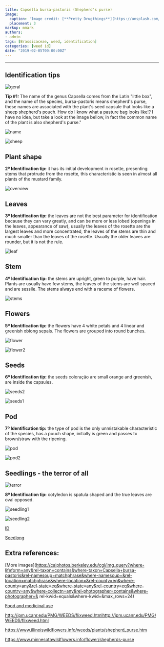 ```yaml
---
title: Capsella bursa-pastoris (Shepherd's purse)
image:
  caption: 'Image credit: [**Pretty Drugthings**](https://unsplash.com/@prettydrugthings)'
  placement: 3
markup: mmark
authors:
- admin
tags: [Brassicaceae, weed, identification]
categories: [weed id]
date: "2019-02-05T00:00:00Z"
---
```

---
## Identification tips

![geral](https://github.com/vitoranunciato/academic-kickstart/blob/master/content/pt/post/capsella%20bursa-pastoris/image/geral.jpg?raw=true)

**Tip #1:** The name of the genus Capsella  comes from the Latin "little box", and the name of the species,  bursa-pastoris means shepherd's purse, these names are associated with the plant's seed capsule that looks like a sheep shepherd's pouch. How do I know what a pasture bag looks like!? I have no idea, but take a look at the image bellow, in fact the common name of the plant is also shepherd's  purse."

![name](https://github.com/vitoranunciato/academic-kickstart/blob/master/content/pt/post/capsella%20bursa-pastoris/image/name.jpg?raw=truehttps://github.com/vitoranunciato/academic-kickstart/blob/master/content/pt/post/capsella%20bursa-pastoris/image/name.jpg?raw=true)

![sheep](https://media.giphy.com/media/2wfDH6nZQ58DS/giphy.gif)

## Plant shape

**2º Identification tip:** it has its initial development in rosette, presenting stems that protrude from the rosette, this  characteristic is seen in almost all plants of the mustard family.  

![overview](https://github.com/vitoranunciato/academic-kickstart/blob/master/content/pt/post/capsella%20bursa-pastoris/image/overview.jpg?raw=true)

## Leaves

**3º Identification tip:** the leaves are not the best parameter  for identification because they can vary greatly, and can be more or less lobed (openings in the leaves,  appearance  of saw), usually the leaves of the rosette are the largest leaves and more concentrated, the leaves of the stems are thin and much smaller than the leaves of the rosette.
Usually the older leaves are rounder, but it is not the rule.

![leaf](https://github.com/vitoranunciato/academic-kickstart/blob/master/content/pt/post/capsella%20bursa-pastoris/image/leaf.jpg?raw=true)

## Stem

**4º Identification tip:** the stems are upright, green to purple, have hair. Plants are usually have few stems, the leaves of the stems are well spaced and are sessile. The stems always end with a raceme of flowers.

![stems](https://github.com/vitoranunciato/academic-kickstart/blob/master/content/pt/post/capsella%20bursa-pastoris/image/stems.jpg?raw=true)

## Flowers

**5º Identification tip:** the flowers have 4 white petals and 4 linear and greenish oblong sepals. The flowers are grouped into round bunches.

![flower](https://github.com/vitoranunciato/academic-kickstart/blob/master/content/pt/post/capsella%20bursa-pastoris/image/flower.jpg?raw=true)

![flower2](https://github.com/vitoranunciato/academic-kickstart/blob/master/content/pt/post/capsella%20bursa-pastoris/image/flower2.jpg?raw=true)


## Seeds
**6º Identification tip:** the seeds coloração are small orange and greenish, are inside the capsules.

![seeds2](https://github.com/vitoranunciato/academic-kickstart/blob/master/content/pt/post/capsella%20bursa-pastoris/image/seeds1.png?raw=true)

![seeds1](https://github.com/vitoranunciato/academic-kickstart/blob/master/content/pt/post/capsella%20bursa-pastoris/image/seeds.jpg?raw=true)

## Pod
**7º Identification tip:** the type of pod is the only  unmistakable  characteristic of the species, has a pouch shape, initially is green and passes to brown/straw with the ripening.

![pod](https://github.com/vitoranunciato/academic-kickstart/blob/master/content/pt/post/capsella%20bursa-pastoris/image/pods2.jpg?raw=true)

![pod2](https://github.com/vitoranunciato/academic-kickstart/blob/master/content/pt/post/capsella%20bursa-pastoris/image/pods1.jpg?raw=true)

## Seedlings - the terror of all
![terror](https://media.giphy.com/media/rfPpBcSl18K6A/giphy.gif)

**8º Identification tip:** cotyledon is spatula shaped and the true leaves are oval opposed.

![seedling1](https://github.com/vitoranunciato/academic-kickstart/blob/master/content/pt/post/capsella%20bursa-pastoris/image/seedling1.jpg?raw=true)

![seedling2](https://github.com/vitoranunciato/academic-kickstart/blob/master/content/pt/post/capsella%20bursa-pastoris/image/seedling2.jpg?raw=true)

[ID](https://www.youtube.com/watch?v=d5UNyGahR88)

[Seedlong](https://www.youtube.com/watch?v=sj_qeSvroM8)

## Extra references:
[More images](https://calphotos.berkeley.edu/cgi/img_query?where-lifeform=any&rel-taxon=contains&where-taxon=Capsella+bursa-pastoris&rel-namesoup=matchphrase&where-namesoup=&rel-location=matchphrase&where-location=&rel-county=eq&where-county=any&rel-state=eq&where-state=any&rel-country=eq&where-country=any&where-collectn=any&rel-photographer=contains&where-photographer=& rel-kwid=equals&where-kwid=&max_rows=24)

[Food and medicinal use](https://pfaf.org/user/plant.aspx?LatinName=Capsella+bursa-pastoris)

http://ipm.ucanr.edu/PMG/WEEDS/flixweed.htmlhttp://ipm.ucanr.edu/PMG/WEEDS/flixweed.html

https://www.illinoiswildflowers.info/weeds/plants/shepherd_purse.htm

https://www.minnesotawildflowers.info/flower/shepherds-purse
